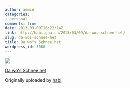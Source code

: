```yaml
---
author: admin
categories:
- personal
comments: true
date: 2013-03-09T16:22:14Z
link: http://habi.gna.ch/2013/03/09/da-wos-schnee-het/
slug: da-wos-schnee-het
title: Da wo"s Schnee het
wordpress_id: 3060
---
```


[![](http://farm9.staticflickr.com/8532/8541412959_0e8c626aec_m.jpg)](http://www.flickr.com/photos/habi/8541412959/)
   

 
  [Da wo's Schnee het](http://www.flickr.com/photos/habi/8541412959/)
    

  Originally uploaded by [habi](http://www.flickr.com/photos/habi/).
 




  

